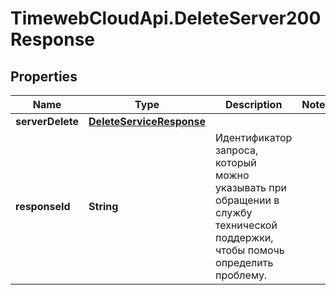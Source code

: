 # TimewebCloudApi.DeleteServer200Response

## Properties

Name | Type | Description | Notes
------------ | ------------- | ------------- | -------------
**serverDelete** | [**DeleteServiceResponse**](DeleteServiceResponse.md) |  | 
**responseId** | **String** | Идентификатор запроса, который можно указывать при обращении в службу технической поддержки, чтобы помочь определить проблему. | 


